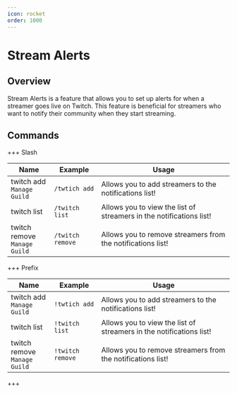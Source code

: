 ```yaml
---
icon: rocket
order: 1000
---
```

# Stream Alerts

## Overview

Stream Alerts is a feature that allows you to set up alerts for when a streamer goes live on Twitch. This feature is beneficial for streamers who want to notify their community when they start streaming.

## Commands

+++ Slash

| Name                              | Example            | Usage                                                               |
|-----------------------------------|--------------------|---------------------------------------------------------------------|
| twitch add<br>`Manage Guild`      | `/twtich add`      | Allows you to add streamers to the notifications list!              |
| twitch list                       | `/twitch list`     | Allows you to view the list of streamers in the notifications list! |
| twitch remove<br>`Manage Guild`   | `/twitch remove`   | Allows you to remove streamers from the notifications list!         | 


+++ Prefix

| Name                              | Example          | Usage                                                               |
|-----------------------------------|------------------|---------------------------------------------------------------------|
| twitch add<br>`Manage Guild`      | `!twtich add`    | Allows you to add streamers to the notifications list!              |
| twitch list                       | `!twitch list`   | Allows you to view the list of streamers in the notifications list! |
| twitch remove<br>`Manage Guild`   | `!twitch remove` | Allows you to remove streamers from the notifications list!         |
+++